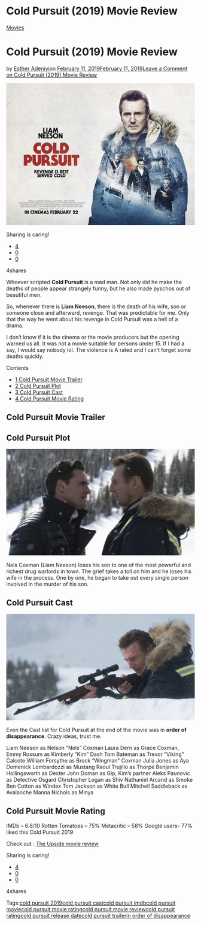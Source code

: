# Cold Pursuit (2019) Movie Review

[Movies](https://estheradeniyi.com/category/movies/)
# Cold Pursuit (2019) Movie Review

by [Esther Adeniyi](https://estheradeniyi.com/author/esther-adeniyi/)on [February 11, 2019February 11, 2019](https://estheradeniyi.com/cold-pursuit-2019-movie-review/)[Leave a Comment on Cold Pursuit (2019) Movie Review](https://estheradeniyi.com/cold-pursuit-2019-movie-review/#respond)

![cold pursuit movie poster](images\cold-pursuit-movie-poster.jpg)

Sharing is caring!

- [4](https://www.facebook.com/sharer/sharer.php?u=https%3A%2F%2Festheradeniyi.com%2Fcold-pursuit-2019-movie-review%2F&amp;t=Cold%20Pursuit%20%282019%29%20Movie%20Review)
- [0](https://twitter.com/intent/tweet?text=Cold%20Pursuit%20%282019%29%20Movie%20Review&amp;url=https%3A%2F%2Festheradeniyi.com%2Fcold-pursuit-2019-movie-review%2F)
- [0](#)

4shares

Whoever scripted **Cold Pursuit** is a mad man. Not only did he make the deaths of people appear strangely funny, but he also made pyschos out of beautiful men.

So, whenever there is **Liam Neeson**, there is the death of his wife, son or someone close and afterward, revenge. That was predictable for me. Only that the way he went about his revenge in Cold Pursuit was a hell of a drama.

I don&#x2019;t know if it is the cinema or the movie producers but the opening warned us all. It was not a movie suitable for persons under 15. If I had a say, I would say nobody lol. The violence is A rated and I can&#x2019;t forget some deaths quickly.

Contents

- [1 Cold Pursuit Movie Trailer](#Cold_Pursuit_Movie_Trailer)
- [2 Cold Pursuit Plot](#Cold_Pursuit_Plot)
- [3 Cold Pursuit Cast](#Cold_Pursuit_Cast)
- [4 Cold Pursuit Movie Rating](#Cold_Pursuit_Movie_Rating)

## Cold Pursuit Movie Trailer

## Cold Pursuit Plot

![Cold Pursuit Movie Plot](images\Cold-Pursuit-movie.jpg)

Nels Coxman (Liam Neeson) loses his son to one of the most powerful and richest drug warlords in town. The grief takes a toll on him and he loses his wife in the process. One by one, he began to take out every single person involved in the murder of his son.

## Cold Pursuit Cast

![Cold Pursuit movie cast](images\Cold-Pursuit-2019.jpg)

Even the Cast list for Cold Pursuit at the end of the movie was in **order of disappearance**. Crazy ideas, trust me.

Liam Neeson as Nelson &#x201C;Nels&#x201D; Coxman
 Laura Dern as Grace Coxman,
 Emmy Rossum as Kimberly &#x201C;Kim&#x201D; Dash
 Tom Bateman as Trevor &#x201C;Viking&#x201D; Calcote
 William Forsythe as Brock &#x201C;Wingman&#x201D; Coxman
 Julia Jones as Aya
 Domenick Lombardozzi as Mustang
 Raoul Trujillo as Thorpe
 Benjamin Hollingsworth as Dexter
 John Doman as Gip, Kim&#x2019;s partner
 Aleks Paunovic as Detective Osgard
 Christopher Logan as Shiv
 Nathaniel Arcand as Smoke
 Ben Cotton as Windex
 Tom Jackson as White Bull
 Mitchell Saddleback as Avalanche
 Manna Nichols as Minya

## Cold Pursuit Movie Rating

IMDb &#x2013; 6.8/10
 Rotten Tomatoes &#x2013; 75%
 Metacritic &#x2013; 58%
 Google users- 77% liked this Cold Pursuit 2019

Check out : [The Upside movie review](https://estheradeniyi.com/the-upside-2019-movie-review/)

Sharing is caring!

- [4](https://www.facebook.com/sharer/sharer.php?u=https%3A%2F%2Festheradeniyi.com%2Fcold-pursuit-2019-movie-review%2F&amp;t=Cold%20Pursuit%20%282019%29%20Movie%20Review)
- [0](https://twitter.com/intent/tweet?text=Cold%20Pursuit%20%282019%29%20Movie%20Review&amp;url=https%3A%2F%2Festheradeniyi.com%2Fcold-pursuit-2019-movie-review%2F)
- [0](#)

4shares

Tags:[cold pursuit 2019](https://estheradeniyi.com/tag/cold-pursuit-2019/)[cold pursuit cast](https://estheradeniyi.com/tag/cold-pursuit-cast/)[cold pursuit imdb](https://estheradeniyi.com/tag/cold-pursuit-imdb/)[cold pursuit movie](https://estheradeniyi.com/tag/cold-pursuit-movie/)[cold pursuit movie rating](https://estheradeniyi.com/tag/cold-pursuit-movie-rating/)[cold pursuit movie review](https://estheradeniyi.com/tag/cold-pursuit-movie-review/)[cold pursuit rating](https://estheradeniyi.com/tag/cold-pursuit-rating/)[cold pursuit release date](https://estheradeniyi.com/tag/cold-pursuit-release-date/)[cold pursuit trailer](https://estheradeniyi.com/tag/cold-pursuit-trailer/)[in order of disappearance](https://estheradeniyi.com/tag/in-order-of-disappearance/)